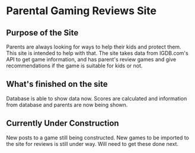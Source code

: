 # Parental Gaming Reviews Site

## Purpose of the Site

Parents are always looking for ways to help their kids and protect them. This site is intended to help with that. The site takes data from IGDB.com's API to get game information, and has parent's review games and give recommendations if the game is suitable for kids or not.

## What's finished on the site

Database is able to show data now. Scores are calculated and information from database and parents are now being shown.

## Currently Under Construction

New posts to a game still being constructed. 
New games to be imported to the site for reviews is still under way.
Will need to get these done next.